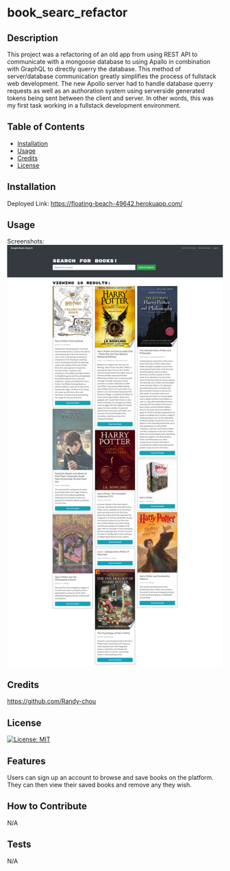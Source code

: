 # book_searc_refactor
## Description
This project was a refactoring of an old app from using REST API to communicate with a mongoose database to using Apallo in combination with GraphQL to directly querry the database. This method of server/database communication greatly simplifies the process of fullstack web development. The new Apollo server had to handle database querry requests as well as an authoration system using serverside generated tokens being sent between the client and server. In other words, this was my first task working in a fullstack development environment.
## Table of Contents
- [Installation](#installation)
- [Usage](#usage)
- [Credits](#credits)
- [License](#license)
## Installation
Deployed Link: https://floating-beach-49642.herokuapp.com/
## Usage
Screenshots:
![alt text](/assets/capture.png)
## Credits
https://github.com/Randy-chou
## License
[![License: MIT](https://img.shields.io/badge/License-MIT-yellow.svg)](https://opensource.org/licenses/MIT)
## Features
Users can sign up an account to browse and save books on the platform. They can then view their saved books and remove any they wish.
## How to Contribute
N/A
## Tests
N/A